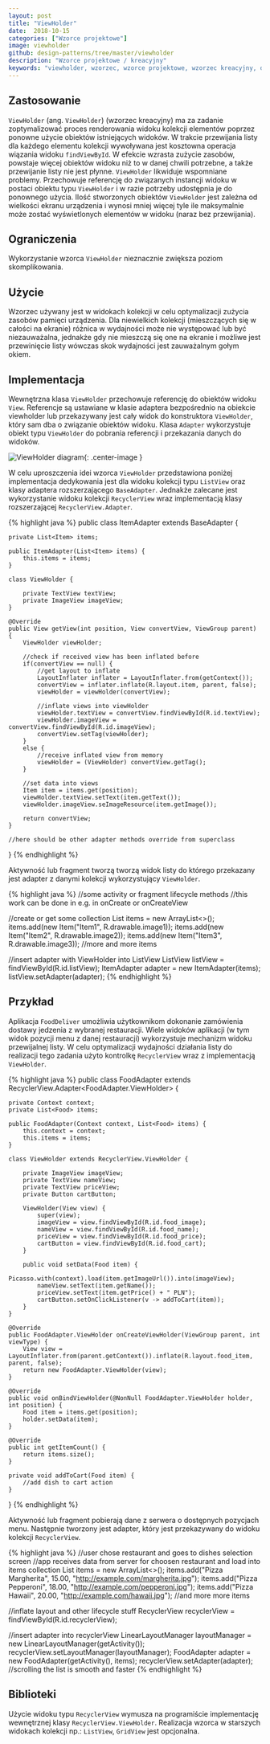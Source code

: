 ```yaml
---
layout: post
title: "ViewHolder"
date:  2018-10-15
categories: ["Wzorce projektowe"]
image: viewholder
github: design-patterns/tree/master/viewholder
description: "Wzorce projektowe / kreacyjny"
keywords: "viewholder, wzorzec, wzorce projektowe, wzorzec kreacyjny, design patterns, android, java, programowanie, programming"
---
```


## Zastosowanie
`ViewHolder` (ang. `ViewHolder`) (wzorzec kreacyjny) ma za zadanie zoptymalizować proces renderowania widoku kolekcji elementów poprzez ponowne użycie obiektów istniejących widoków. W trakcie przewijania listy dla każdego elementu kolekcji wywoływana jest kosztowna operacja wiązania widoku `findViewById`. W efekcie wzrasta zużycie zasobów, powstaje więcej obiektów widoku niż to w danej chwili potrzebne, a także przewijanie listy nie jest płynne. `ViewHolder` likwiduje wspomniane problemy. Przechowuje referencję do związanych instancji widoku w postaci obiektu typu `ViewHolder` i w razie potrzeby udostępnia je do ponownego użycia. Ilość stworzonych obiektów `ViewHolder` jest zależna od wielkości ekranu urządzenia i wynosi mniej więcej tyle ile maksymalnie może zostać wyświetlonych elementów w widoku (naraz bez przewijania).

## Ograniczenia
Wykorzystanie wzorca `ViewHolder` nieznacznie zwiększa poziom skomplikowania.

## Użycie
Wzorzec używany jest w widokach kolekcji w celu optymalizacji zużycia zasobów pamięci urządzenia. Dla niewielkich kolekcji (mieszczących się w całości na ekranie) różnica w wydajności może nie występować lub być niezauważalna, jednakże gdy nie mieszczą się one na ekranie i możliwe jest przewinięcie listy wówczas skok wydajności jest zauważalnym gołym okiem.

## Implementacja
Wewnętrzna klasa `ViewHolder` przechowuje referencję do obiektów widoku `View`. Referencje są ustawiane w klasie adaptera bezpośrednio na obiekcie viewholder lub przekazywany jest cały widok do konstruktora `ViewHolder`, który sam dba o związanie obiektów widoku. Klasa `Adapter` wykorzystuje obiekt typu `ViewHolder` do pobrania referencji i przekazania danych do widoków.

![ViewHolder diagram](/assets/img/diagrams/viewholder.svg){: .center-image }

W celu uproszczenia idei wzorca `ViewHolder` przedstawiona poniżej implementacja dedykowania jest dla widoku kolekcji typu `ListView` oraz klasy adaptera rozszerzającego `BaseAdapter`. Jednakże zalecane jest wykorzystanie widoku kolekcji `RecyclerView` wraz implementacją klasy rozszerzającej `RecyclerView.Adapter`.

{% highlight java %}
public class ItemAdapter extends BaseAdapter {

    private List<Item> items;

    public ItemAdapter(List<Item> items) {
        this.items = items;
    }

    class ViewHolder {

        private TextView textView;
        private ImageView imageView;
    }

    @Override
    public View getView(int position, View convertView, ViewGroup parent) {
        ViewHolder viewHolder;

        //check if received view has been inflated before
        if(convertView == null) {
            //get layout to inflate
            LayoutInflater inflater = LayoutInflater.from(getContext());
            convertView = inflater.inflate(R.layout.item, parent, false);
            viewHolder = viewHolder(convertView);

            //inflate views into viewHolder
            viewHolder.textView = convertView.findViewById(R.id.textView);
            viewHolder.imageView = convertView.findViewById(R.id.imageView);
            convertView.setTag(viewHolder);
        }
        else {
            //receive inflated view from memory
            viewHolder = (ViewHolder) convertView.getTag();
        }

        //set data into views
        Item item = items.get(position);
        viewHolder.textView.setText(item.getText());
        viewHolder.imageView.seImageResource(item.getImage());

        return convertView;
    }

    //here should be other adapter methods override from superclass
}
{% endhighlight %}

Aktywność lub fragment tworzą tworzą widok listy do którego przekazany jest adapter z danymi kolekcji wykorzystujący `ViewHolder`.

{% highlight java %}
//some activity or fragment lifecycle methods
//this work can be done in e.g. in onCreate or onCreateView

//create or get some collection
List<Item> items = new ArrayList<>();
items.add(new Item("Item1", R.drawable.image1));
items.add(new Item("Item2", R.drawable.image2));
items.add(new Item("Item3", R.drawable.image3));
//more and more items

//insert adapter with ViewHolder into ListView
ListView listView = findViewById(R.id.listView);
ItemAdapter adapter = new ItemAdapter(items);
listView.setAdapter(adapter);
{% endhighlight %}

## Przykład
Aplikacja `FoodDeliver` umożliwia użytkownikom dokonanie zamówienia dostawy jedzenia z wybranej restauracji. Wiele widoków aplikacji (w tym widok pozycji menu z danej restauracji) wykorzystuje mechanizm widoku przewijalnej listy. W celu optymalizacji wydajności działania listy do realizacji tego zadania użyto kontrolkę `RecyclerView` wraz z implementacją `ViewHolder`.

{% highlight java %}
public class FoodAdapter extends RecyclerView.Adapter<FoodAdapter.ViewHolder> {

    private Context context;
    private List<Food> items;

    public FoodAdapter(Context context, List<Food> items) {
        this.context = context;
        this.items = items;
    }

    class ViewHolder extends RecyclerView.ViewHolder {

        private ImageView imageView;
        private TextView nameView;
        private TextView priceView;
        private Button cartButton;

        ViewHolder(View view) {
            super(view);
            imageView = view.findViewById(R.id.food_image);
            nameView = view.findViewById(R.id.food_name);
            priceView = view.findViewById(R.id.food_price);
            cartButton = view.findViewById(R.id.food_cart);
        }

        public void setData(Food item) {
            Picasso.with(context).load(item.getImageUrl()).into(imageView);
            nameView.setText(item.getName());
            priceView.setText(item.getPrice() + " PLN");
            cartButton.setOnClickListener(v -> addToCart(item));
        }
    }

    @Override
    public FoodAdapter.ViewHolder onCreateViewHolder(ViewGroup parent, int viewType) {
        View view = LayoutInflater.from(parent.getContext()).inflate(R.layout.food_item, parent, false);
        return new FoodAdapter.ViewHolder(view);
    }

    @Override
    public void onBindViewHolder(@NonNull FoodAdapter.ViewHolder holder, int position) {
        Food item = items.get(position);
        holder.setData(item);
    }

    @Override
    public int getItemCount() {
        return items.size();
    }

    private void addToCart(Food item) {
        //add dish to cart action
    }
}
{% endhighlight %}

Aktywność lub fragment pobierają dane z serwera o dostępnych pozycjach menu. Następnie tworzony jest adapter, który jest przekazywany do widoku kolekcji `RecyclerView`.

{% highlight java %}
//user chose restaurant and goes to dishes selection screen
//app receives data from server for choosen restaurant and load into items collection
List<Food> items = new ArrayList<>();
items.add("Pizza Margherita", 15.00, "http://example.com/margherita.jpg");
items.add("Pizza Pepperoni", 18.00, "http://example.com/pepperoni.jpg");
items.add("Pizza Hawaii", 20.00, "http://example.com/hawaii.jpg");
//and more more items

//inflate layout and other lifecycle stuff
RecyclerView recyclerView = findViewById(R.id.recyclerView);

//insert adapter into recyclerView
LinearLayoutManager layoutManager = new LinearLayoutManager(getActivity());
recyclerView.setLayoutManager(layoutManager);
FoodAdapter adapter = new FoodAdapter(getActivity(), items);
recyclerView.setAdapter(adapter);
//scrolling the list is smooth and faster
{% endhighlight %}

## Biblioteki
Użycie widoku typu `RecyclerView` wymusza na programiście implementację wewnętrznej klasy `RecyclerView.ViewHolder`. Realizacja wzorca w starszych widokach kolekcji np.: `ListView`, `GridView` jest opcjonalna.